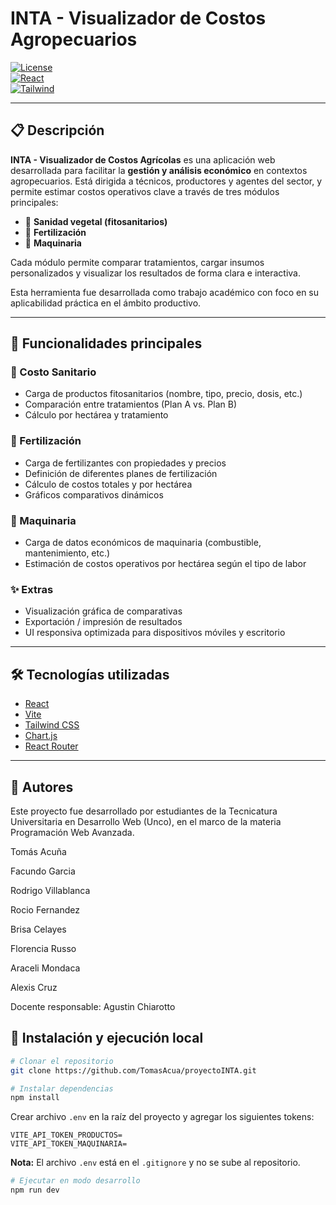 # INTA - Visualizador de Costos Agropecuarios

[![License](https://img.shields.io/badge/license-MIT-green.svg)](./LICENSE)  
[![React](https://img.shields.io/badge/built%20with-React-blue)](https://reactjs.org/)  
[![Tailwind](https://img.shields.io/badge/styled%20with-TailwindCSS-38bdf8)](https://tailwindcss.com/)

---

## 📋 Descripción

**INTA - Visualizador de Costos Agrícolas** es una aplicación web desarrollada para facilitar la **gestión y análisis económico** en contextos agropecuarios. Está dirigida a técnicos, productores y agentes del sector, y permite estimar costos operativos clave a través de tres módulos principales:

- 💊 **Sanidad vegetal (fitosanitarios)**
- 🌱 **Fertilización**
- 🚜 **Maquinaria**

Cada módulo permite comparar tratamientos, cargar insumos personalizados y visualizar los resultados de forma clara e interactiva.

Esta herramienta fue desarrollada como trabajo académico con foco en su aplicabilidad práctica en el ámbito productivo.

---

## 🧩 Funcionalidades principales

### 📍 Costo Sanitario
- Carga de productos fitosanitarios (nombre, tipo, precio, dosis, etc.)
- Comparación entre tratamientos (Plan A vs. Plan B)
- Cálculo por hectárea y tratamiento

### 📍 Fertilización
- Carga de fertilizantes con propiedades y precios
- Definición de diferentes planes de fertilización
- Cálculo de costos totales y por hectárea
- Gráficos comparativos dinámicos

### 📍 Maquinaria
- Carga de datos económicos de maquinaria (combustible, mantenimiento, etc.)
- Estimación de costos operativos por hectárea según el tipo de labor

### ✨ Extras
- Visualización gráfica de comparativas
- Exportación / impresión de resultados
- UI responsiva optimizada para dispositivos móviles y escritorio

---

## 🛠️ Tecnologías utilizadas

- [React](https://reactjs.org/)
- [Vite](https://vitejs.dev/)
- [Tailwind CSS](https://tailwindcss.com/)
- [Chart.js](https://www.chartjs.org/)
- [React Router](https://reactrouter.com/)

---
## 👥 Autores
Este proyecto fue desarrollado por estudiantes de la Tecnicatura Universitaria en Desarrollo Web (Unco), en el marco de la materia Programación Web Avanzada.

Tomás Acuña

Facundo Garcia

Rodrigo Villablanca

Rocio Fernandez

Brisa Celayes

Florencia Russo

Araceli Mondaca

Alexis Cruz


Docente responsable: Agustin Chiarotto

## 🚀 Instalación y ejecución local

```bash
# Clonar el repositorio
git clone https://github.com/TomasAcua/proyectoINTA.git

# Instalar dependencias
npm install
```

Crear archivo `.env` en la raíz del proyecto y agregar los siguientes tokens:

```env
VITE_API_TOKEN_PRODUCTOS=
VITE_API_TOKEN_MAQUINARIA=
```

**Nota:** El archivo `.env` está en el `.gitignore` y no se sube al repositorio.

```bash
# Ejecutar en modo desarrollo
npm run dev
```